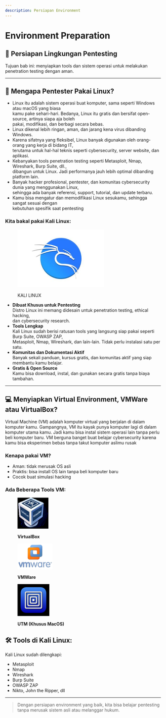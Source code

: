 ```yaml
---
description: Persiapan Environment
---
```


# Environment Preparation

## 🔧 Persiapan Lingkungan Pentesting

Tujuan bab ini: menyiapkan tools dan sistem operasi untuk melakukan penetration testing dengan aman.

***

## 🐧 Mengapa Pentester Pakai Linux?

* Linux itu adalah sistem operasi buat komputer, sama seperti Windows atau macOS yang biasa
  \
  kamu pake sehari-hari. Bedanya, Linux itu gratis dan bersifat open-source, artinya siapa aja boleh
  \
  pakai, modifikasi, dan berbagi secara bebas.
* Linux dikenal lebih ringan, aman, dan jarang kena virus dibanding Windows.
* Karena sifatnya yang fleksibel, Linux banyak digunakan oleh orang-orang yang kerja di bidang IT,
  \
  terutama untuk hal-hal teknis seperti cybersecurity, server website, dan aplikasi.&#x20;
* Kebanyakan tools penetration testing seperti Metasploit, Nmap, Wireshark, Burp Suite, dll.,
  \
  dibangun untuk Linux. Jadi performanya jauh lebih optimal dibanding platform lain.
* Banyak hacker profesional, pentester, dan komunitas cybersecurity dunia yang menggunakan Linux,
  \
  sehingga ada banyak referensi, support, tutorial, dan update terbaru.
* Kamu bisa mengatur dan memodifikasi Linux sesukamu, sehingga sangat sesuai dengan
  \
  kebutuhan spesifik saat pentesting

### Kita bakal pakai Kali Linux:

<div align="left"><figure><img src=".gitbook/assets/Kali Linux new upgradations and Updations_.jpeg" alt="" width="281"><figcaption><p>KALI LINUX</p></figcaption></figure></div>

* **Dibuat Khusus untuk Pentesting**
  \
  Distro Linux ini memang didesain untuk penetration testing, ethical hacking,
  \
  dan cybersecurity research.
* **Tools Lengkap**
  \
  Kali Linux sudah berisi ratusan tools yang langsung siap pakai seperti Burp Suite, OWASP ZAP,
  \
  Metasploit, Nmap, Wireshark, dan lain-lain. Tidak perlu instalasi satu per satu.
* **Komunitas dan Dokumentasi Aktif**
  \
  Banyak sekali panduan, kursus gratis, dan komunitas aktif yang siap membantu kamu belajar.
* **Gratis & Open Source**
  \
  Kamu bisa download, instal, dan gunakan secara gratis tanpa biaya tambahan.



***

## 💻 Menyiapkan Virtual Environment, VMWare atau VirtualBox?

Virtual Machine (VM) adalah komputer virtual yang berjalan di dalam komputer kamu.
Gampangnya, VM itu kayak punya komputer lagi di dalam komputer utama kamu. Jadi kamu bisa instal sistem operasi lain tanpa perlu beli komputer baru.
&#x20;VM berguna banget buat belajar cybersecurity karena kamu bisa eksperimen bebas tanpa takut komputer aslimu rusak

### Kenapa pakai VM?

* Aman: tidak merusak OS asli
* Praktis: bisa install OS lain tanpa beli komputer baru
* Cocok buat simulasi hacking

### Ada Beberapa Tools VM:

<div align="left" data-full-width="true"><figure><img src=".gitbook/assets/image (1) (1) (1).png" alt="" width="100"><figcaption><p><strong>VirtualBox</strong></p></figcaption></figure></div>

<div align="left"><figure><img src=".gitbook/assets/image (1) (1) (1) (1).png" alt="" width="113"><figcaption><p><strong>VMWare</strong></p></figcaption></figure></div>

<div align="left"><figure><img src=".gitbook/assets/image (2) (1) (1).png" alt="" width="103"><figcaption><p><strong>UTM (Khusus MacOS)</strong></p></figcaption></figure></div>

## 🛠 Tools di Kali Linux:

Kali Linux sudah dilengkapi:

* Metasploit
* Nmap
* Wireshark
* Burp Suite
* OWASP ZAP
* Nikto, John the Ripper, dll

***

> Dengan persiapan environment yang baik, kita bisa belajar pentesting tanpa merusak sistem asli atau melanggar hukum.
